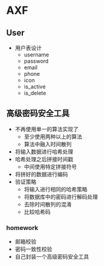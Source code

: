# AXF

## User
- 用户表设计
    - username
    - password
    - email
    - phone
    - icon
    - is_active
    - is_delete
    

## 高级密码安全工具
- 不再使用单一的算法实现了
    - 至少使用两种以上的算法
    - 算法中融入时间散列
- 将输入数据进行哈希处理
- 哈希处理之后拼接时间戳
    - 中间使用特定拼接符号
- 将拼好的数据进行编码
- 验证策略
    - 将输入进行相同的哈希策略
    - 将数据库中的密码进行解码处理
    - 去除时间散列的混淆
    - 比较哈希码

    
### homework
- 邮箱校验
- 密码一致性校验
- 自己封装一个高级密码安全工具
